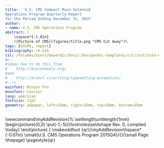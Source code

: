 ```yaml
---
title:  'U.S. CMS Compact Muon Solenoid
Operations Program Quarterly Report
for the Period Ending December 31, 2015'
author:
- name: U.S. CMS Operations Program
abstract: |
    \vspace*{-1.0in}
    ![Picture of CMS](figures/title.png "CMS Cut Away")\ 
tags: [USCMS, report]
bibliography: rb.bib
csl: /Volumes/Users/bauerdic/Docs/_Dev/pandoc-templates/csl/institute-of-physics-numeric.csl
#<--
#ideas how to do this from
#    http://kieranhealy.org/
#and
#    http://mrzool.cc/writing/typesetting-automation/
#--!>
mainfont: Minion Pro
monofont: Courier
lang: american
fontsize: 11pt
geometry: a4paper, left=35mm, right=35mm, top=50mm, bottom=25mm
...
```

\newcommand\myAddRevision{%
  \setlength\unitlength{1mm}
  \begin{picture}(0,0)
    \put(-1,-5){\footnotesize\itshape Rev. 0, compiled \today}
  \end{picture}
}
\makeoddfoot  {qr}{\myAddRevision\hspace*{-0.07in} \small{U.S. CMS Operations Program 2015Q4}}{}{\small Page \thepage}
\pagestyle{qr}

